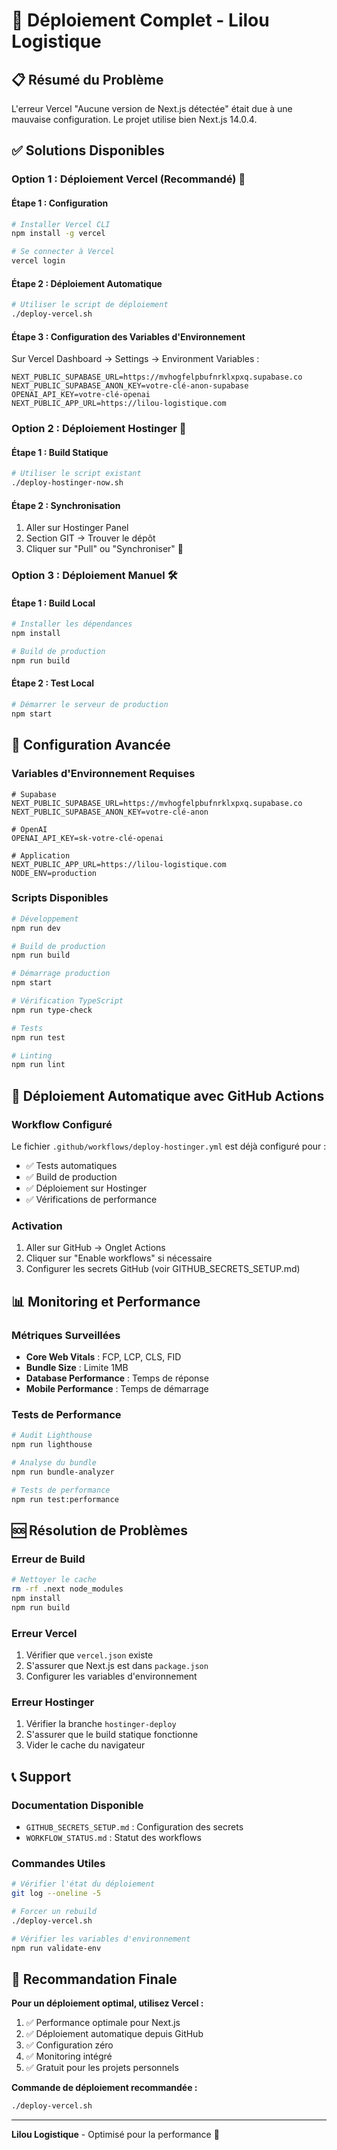 # 🚀 Déploiement Complet - Lilou Logistique

## 📋 Résumé du Problème
L'erreur Vercel "Aucune version de Next.js détectée" était due à une mauvaise configuration. Le projet utilise bien Next.js 14.0.4.

## ✅ Solutions Disponibles

### Option 1 : Déploiement Vercel (Recommandé) 🚀

#### Étape 1 : Configuration
```bash
# Installer Vercel CLI
npm install -g vercel

# Se connecter à Vercel
vercel login
```

#### Étape 2 : Déploiement Automatique
```bash
# Utiliser le script de déploiement
./deploy-vercel.sh
```

#### Étape 3 : Configuration des Variables d'Environnement
Sur Vercel Dashboard → Settings → Environment Variables :
```
NEXT_PUBLIC_SUPABASE_URL=https://mvhogfelpbufnrklxpxq.supabase.co
NEXT_PUBLIC_SUPABASE_ANON_KEY=votre-clé-anon-supabase
OPENAI_API_KEY=votre-clé-openai
NEXT_PUBLIC_APP_URL=https://lilou-logistique.com
```

### Option 2 : Déploiement Hostinger 🏢

#### Étape 1 : Build Statique
```bash
# Utiliser le script existant
./deploy-hostinger-now.sh
```

#### Étape 2 : Synchronisation
1. Aller sur Hostinger Panel
2. Section GIT → Trouver le dépôt
3. Cliquer sur "Pull" ou "Synchroniser" 🔄

### Option 3 : Déploiement Manuel 🛠️

#### Étape 1 : Build Local
```bash
# Installer les dépendances
npm install

# Build de production
npm run build
```

#### Étape 2 : Test Local
```bash
# Démarrer le serveur de production
npm start
```

## 🔧 Configuration Avancée

### Variables d'Environnement Requises
```env
# Supabase
NEXT_PUBLIC_SUPABASE_URL=https://mvhogfelpbufnrklxpxq.supabase.co
NEXT_PUBLIC_SUPABASE_ANON_KEY=votre-clé-anon

# OpenAI
OPENAI_API_KEY=sk-votre-clé-openai

# Application
NEXT_PUBLIC_APP_URL=https://lilou-logistique.com
NODE_ENV=production
```

### Scripts Disponibles
```bash
# Développement
npm run dev

# Build de production
npm run build

# Démarrage production
npm start

# Vérification TypeScript
npm run type-check

# Tests
npm run test

# Linting
npm run lint
```

## 🚀 Déploiement Automatique avec GitHub Actions

### Workflow Configuré
Le fichier `.github/workflows/deploy-hostinger.yml` est déjà configuré pour :
- ✅ Tests automatiques
- ✅ Build de production
- ✅ Déploiement sur Hostinger
- ✅ Vérifications de performance

### Activation
1. Aller sur GitHub → Onglet Actions
2. Cliquer sur "Enable workflows" si nécessaire
3. Configurer les secrets GitHub (voir GITHUB_SECRETS_SETUP.md)

## 📊 Monitoring et Performance

### Métriques Surveillées
- **Core Web Vitals** : FCP, LCP, CLS, FID
- **Bundle Size** : Limite 1MB
- **Database Performance** : Temps de réponse
- **Mobile Performance** : Temps de démarrage

### Tests de Performance
```bash
# Audit Lighthouse
npm run lighthouse

# Analyse du bundle
npm run bundle-analyzer

# Tests de performance
npm run test:performance
```

## 🆘 Résolution de Problèmes

### Erreur de Build
```bash
# Nettoyer le cache
rm -rf .next node_modules
npm install
npm run build
```

### Erreur Vercel
1. Vérifier que `vercel.json` existe
2. S'assurer que Next.js est dans `package.json`
3. Configurer les variables d'environnement

### Erreur Hostinger
1. Vérifier la branche `hostinger-deploy`
2. S'assurer que le build statique fonctionne
3. Vider le cache du navigateur

## 📞 Support

### Documentation Disponible
- `GITHUB_SECRETS_SETUP.md` : Configuration des secrets
- `WORKFLOW_STATUS.md` : Statut des workflows

### Commandes Utiles
```bash
# Vérifier l'état du déploiement
git log --oneline -5

# Forcer un rebuild
./deploy-vercel.sh

# Vérifier les variables d'environnement
npm run validate-env
```

## 🎯 Recommandation Finale

**Pour un déploiement optimal, utilisez Vercel :**
1. ✅ Performance optimale pour Next.js
2. ✅ Déploiement automatique depuis GitHub
3. ✅ Configuration zéro
4. ✅ Monitoring intégré
5. ✅ Gratuit pour les projets personnels

**Commande de déploiement recommandée :**
```bash
./deploy-vercel.sh
```

---

**Lilou Logistique** - Optimisé pour la performance 🚀